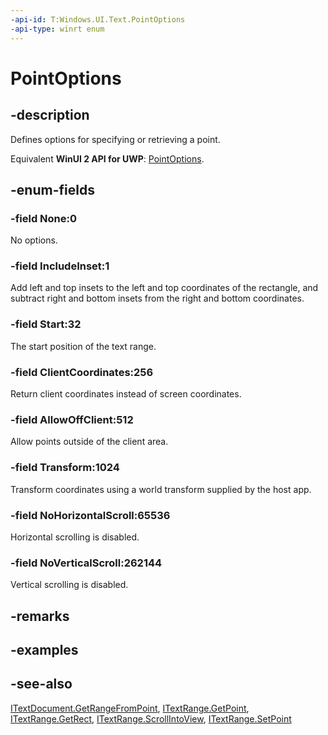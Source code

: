 ```yaml
---
-api-id: T:Windows.UI.Text.PointOptions
-api-type: winrt enum
---
```


<!-- Enumeration syntax
public enum Windows.UI.Text.PointOptions : uint
-->

# PointOptions

## -description
Defines options for specifying or retrieving a point.

Equivalent **WinUI 2 API for UWP**: [PointOptions](/windows/winui/api/microsoft.ui.text.pointoptions).

## -enum-fields
### -field None:0
No options.

### -field IncludeInset:1
Add left and top insets to the left and top coordinates of the rectangle, and subtract right and bottom insets from the right and bottom coordinates.

### -field Start:32
The start position of the text range.

### -field ClientCoordinates:256
Return client coordinates instead of screen coordinates.

### -field AllowOffClient:512
Allow points outside of the client area.

### -field Transform:1024
Transform coordinates using a world transform supplied by the host app.

### -field NoHorizontalScroll:65536
Horizontal scrolling is disabled.

### -field NoVerticalScroll:262144
Vertical scrolling is disabled.


## -remarks

## -examples

## -see-also
[ITextDocument.GetRangeFromPoint](itextdocument_getrangefrompoint_1531333045.md), [ITextRange.GetPoint](itextrange_getpoint_1487502073.md), [ITextRange.GetRect](itextrange_getrect_474884637.md), [ITextRange.ScrollIntoView](itextrange_scrollintoview_409627610.md), [ITextRange.SetPoint](itextrange_setpoint_1952197951.md)
